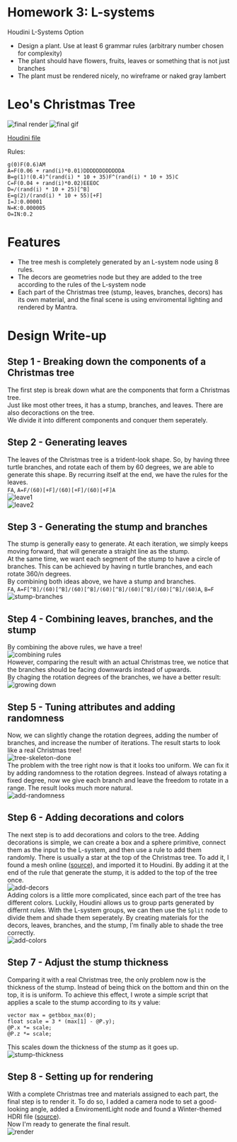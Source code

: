 # Homework 3: L-systems
Houdini L-Systems Option
* Design a plant. Use at least 6 grammar rules (arbitrary number chosen for complexity)
* The plant should have flowers, fruits, leaves or something that is not just branches
* The plant must be rendered nicely, no wireframe or naked gray lambert

# Leo's Christmas Tree
<img alt="final render" src="img/render.png">   
<img alt="final gif" src="img/demo.gif">    

[Houdini file](https://github.com/LEO-CGGT/hw03-l-systems/blob/master/mychristmas-tree7.hipnc)  

Rules:

```
g(0)F(0.6)AM
A=F(0.06 + rand(i)*0.01)DDDDDDDDDDDDA
B=g(1)!(0.4)^(rand(i) * 10 + 35)F^(rand(i) * 10 + 35)C  
C=F(0.04 + rand(i)*0.02)EEEOC 
D=/(rand(i) * 10 + 25)[^B]
E=g(2)/(rand(i) * 10 + 55)[+F]
I=J:0.00001
N=K:0.000005 
O=IN:0.2
```
# Features
* The tree mesh is completely generated by an L-system node using 8 rules.
* The decors are geometries node but they are added to the tree according to the rules of the L-system node
* Each part of the Christmas tree (stump, leaves, branches, decors) has its own material, and the final scene is using enviromental lighting and rendered by Mantra. 
# Design Write-up
## Step 1 - Breaking down the components of a Christmas tree
The first step is break down what are the components that form a Christmas tree.    
Just like most other trees, it has a stump, branches, and leaves. There are also decoractions on the tree.    
We divide it into different components and conquer them seperately. 
## Step 2 - Generating leaves
The leaves of the Christmas tree is a trident-look shape. So, by having three turtle branches, and rotate each of them by 60 degrees, we are able to generate this shape. By recurring itself at the end, we have the rules for the leaves.    
`FA`, `A=F/(60)[+F]/(60)[+F]/(60)[+F]A`   
<img alt="leave1" src="img/1.png">   
<img alt="leave2" src="img/3.png">   
## Step 3 - Generating the stump and branches
The stump is generally easy to generate. At each iteration, we simply keeps moving forward, that will generate a straight line as the stump.   
At the same time, we want each segment of the stump to have a circle of branches. This can be achieved by having n turtle branches, and each rotate 360/n degrees.   
By combining both ideas above, we have a stump and branches.   
`FA`, `A=F[^B]/(60)[^B]/(60)[^B]/(60)[^B]/(60)[^B]/(60)[^B]/(60)A`, `B=F`   
<img alt="stump-branches" src="img/5-iter6.png">    
## Step 4 - Combining leaves, branches, and the stump
By combining the above rules, we have a tree!    
<img alt="combining rules" src="img/6-iter5.png">    
However, comparing the result with an actual Christmas tree, we notice that the branches should be facing downwards instead of upwards.   
By chaging the rotation degrees of the branches, we have a better result:   
<img alt="growing down" src="img/7-growing-down-iter5.png">    
## Step 5 - Tuning attributes and adding randomness
Now, we can slightly change the rotation degrees, adding the number of branches, and increase the number of iterations. The result starts to look like a real Christmas tree!   
<img alt="tree-skeleton-done" src="img/9.png">    
The problem with the tree right now is that it looks too uniform. We can fix it by adding randomness to the rotation degrees. Instead of always rotating a fixed degree, now we give each branch and leave the freedom to rotate in a range. The result looks much more natural.   
<img alt="add-randomness" src="img/11.png">    
## Step 6 - Adding decorations and colors
The next step is to add decorations and colors to the tree. Adding decorations is simple, we can create a box and a sphere primitive, connect them as the input to the L-system, and then use a rule to add them randomly. There is usually a star at the top of the Christmas tree. To add it, I found a mesh online ([source](https://sketchfab.com/3d-models/christmas-star-b3b13e26164948c69910119558616485)), and imported it to Houdini. By adding it at the end of the rule that generate the stump, it is added to the top of the tree once.       
<img alt="add-decors" src="img/10.png">     
Adding colors is a little more complicated, since each part of the tree has different colors. Luckily, Houdini allows us to group parts generated by differnt rules. With the L-system groups, we can then use the `Split` node to divide them and shade them seperately. By creating materials for the decors, leaves, branches, and the stump, I'm finally able to shade the tree correctly.    
<img alt="add-colors" src="img/12.png">    
## Step 7 - Adjust the stump thickness
Comparing it with a real Christmas tree, the only problem now is the thickness of the stump. Instead of being thick on the bottom and thin on the top, it is  is uniform. To achieve this effect, I wrote a simple script that applies a scale to the stump according to its y value:   
```
vector max = getbbox_max(0);
float scale = 3 * (max[1] - @P.y);
@P.x *= scale;
@P.z *= scale;
```
This scales down the thickness of the stump as it goes up.    
<img alt="stump-thickness" src="img/14.png">    
## Step 8 - Setting up for rendering
With a complete Christmas tree and materials assigned to each part, the final step is to render it. To do so, I added a camera node to set a good-looking angle, added a EnviromentLight node and found a Winter-themed HDRI file ([source](https://polyhaven.com/a/night_bridge)).   
Now I'm ready to generate the final result.   
<img alt="render" src="img/16.png">    

